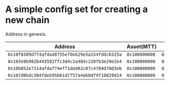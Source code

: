 # A simple config set for creating a new chain

Address in genesis:

| Address                                        | Asset(MTT)    | PrivKey                                                              | Pubkey                                                                 |
| ---------------------------------------------- | ------------- | -------------------------------------------------------------------- | ---------------------------------------------------------------------- |
| `0x10f8389d774afdad8755ef8e629e5a154fddc6325a` | `0x100000000` | `0x45c56be699dca666191ad3446897e0f480da234da896270202514a0e1a587c3f` | `0x031288a6788678c25952eba8693b2f278f66e2187004b64ac09416d07f83f96d5b` |
| `0x103e9b982b443592ffc3d4c2a484c220fb3e29e2e4` | `0x100000000` | `0x1ab5dfb50a38643ad8bbcbb27145825ddba65e67c72ec9bb643b72e190a27509` | `0x02926fd77bf9d00988cb34a16f9dbd35d46afcd63ee912fd1857e32f8f88c81059` |
| `0x10b052e7314afdaf74eff1da982c07c4784d70d3eb` | `0x100000000` | `0xf03cbf4206c877b3c9883eac9cdd1d822efba271e1d2b49cea027e85485efd3e` | `0x02020863e0b699c1d6a6d100b2333e1a8ec734d71abff676671218a5d39161519c` |
| `0x107d8bdc384fdeb95b61d7757a4ab0df9f10829d14` | `0x100000000` | `0xc5c404b811a9396052ec0a8a6e8f682aa16a96e65fcc48a12aab2e234d63e7bc` | `0x03848371a3891fc534f576eb99d9d3c3dc0a6a15546f60661ce642c6c34f16be98` |
